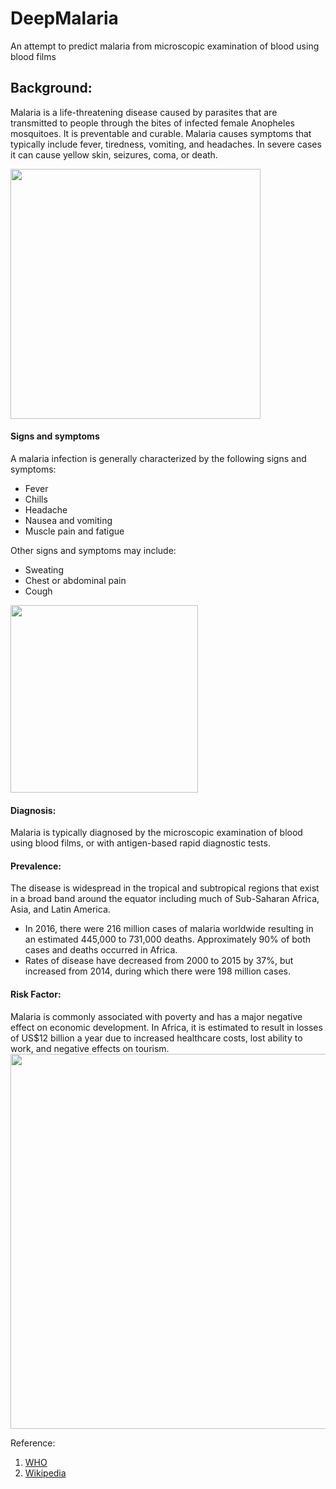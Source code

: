 # DeepMalaria
An attempt to predict malaria from microscopic examination of blood using blood films

## Background:
Malaria is a life-threatening disease caused by parasites that are transmitted to people through the bites of infected female Anopheles mosquitoes. It is preventable and curable.
Malaria causes symptoms that typically include fever, tiredness, vomiting, and headaches. In severe cases it can cause yellow skin, seizures, coma, or death.

 <img src="https://upload.wikimedia.org/wikipedia/commons/thumb/7/7e/Anopheles_stephensi.jpeg/1200px-Anopheles_stephensi.jpeg" width="400" />
 
 
 #### Signs and symptoms
 A malaria infection is generally characterized by the following signs and symptoms:
- Fever
- Chills
- Headache
- Nausea and vomiting
- Muscle pain and fatigue

Other signs and symptoms may include:
- Sweating
- Chest or abdominal pain
- Cough
 <img src="https://upload.wikimedia.org/wikipedia/commons/thumb/d/db/Symptoms_of_Malaria.png/848px-Symptoms_of_Malaria.png" width="300" />


#### Diagnosis: 
Malaria is typically diagnosed by the microscopic examination of blood using blood films, or with antigen-based rapid diagnostic tests.

#### Prevalence:
The disease is widespread in the tropical and subtropical regions that exist in a broad band around the equator including much of Sub-Saharan Africa, Asia, and Latin America.
- In 2016, there were 216 million cases of malaria worldwide resulting in an estimated 445,000 to 731,000 deaths. Approximately 90% of both cases and deaths occurred in Africa.
- Rates of disease have decreased from 2000 to 2015 by 37%, but increased from 2014, during which there were 198 million cases.

#### Risk Factor:
Malaria is commonly associated with poverty and has a major negative effect on economic development. In Africa, it is estimated to result in losses of US$12 billion a year due to increased healthcare costs, lost ability to work, and negative effects on tourism.
<img src="https://upload.wikimedia.org/wikipedia/commons/thumb/9/96/Malaria_world_map-Deaths_per_million_persons-WHO2012.svg/1200px-Malaria_world_map-Deaths_per_million_persons-WHO2012.svg.png" width="600" />
 
 Reference:
1.  [WHO](https://www.who.int/news-room/fact-sheets/detail/malaria) 
2. [Wikipedia](https://en.wikipedia.org/wiki/Malaria)
